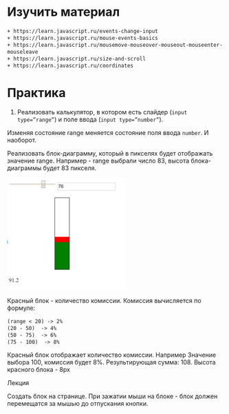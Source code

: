 ﻿# Изучить материал
    + https://learn.javascript.ru/events-change-input
    + https://learn.javascript.ru/mouse-events-basics
    + https://learn.javascript.ru/mousemove-mouseover-mouseout-mouseenter-mouseleave
    + https://learn.javascript.ru/size-and-scroll
    + https://learn.javascript.ru/coordinates
# Практика

1) Реализовать калькулятор, в котором есть слайдер (`input type=”range”`) и поле ввода (`input type=”number”`).

Изменяя состояние range меняется состояние поля ввода `number`. И наоборот.

Реализовать блок-диаграмму, который в пикселях будет отображать значение range.
Например - range выбрали число 83, высота блока-диаграммы будет 83 пикселя.

![Alt Text](/src/images/img_3.png)

Красный блок - количество комиссии. Комиссия вычисляется по формуле:

    (range < 20) -> 2%
    (20 - 50)  -> 4%
    (50 - 75)  -> 6%
    (75 - 100)  -> 8%

Красный блок отображает количество комиссии. Например Значение выбора 100, комиссия будет 8%. Результирующая сумма: 108. Высота красного блока - 8px 


Лекция

Создать блок на странице. При зажатии мыши на блоке - блок должен перемещатся за мышью до отпускания кнопки.
